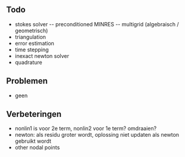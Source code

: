 Todo
-
- stokes solver
-- preconditioned MINRES
-- multigrid (algebraisch / geometrisch)
- triangulation
- error estimation
- time stepping
- inexact newton solver
- quadrature

Problemen
-
- geen



Verbeteringen
-
- nonlin1 is voor 2e term, nonlin2 voor 1e term? omdraaien?
- newton: als residu groter wordt, oplossing niet updaten als newton gebruikt wordt
- other nodal points
